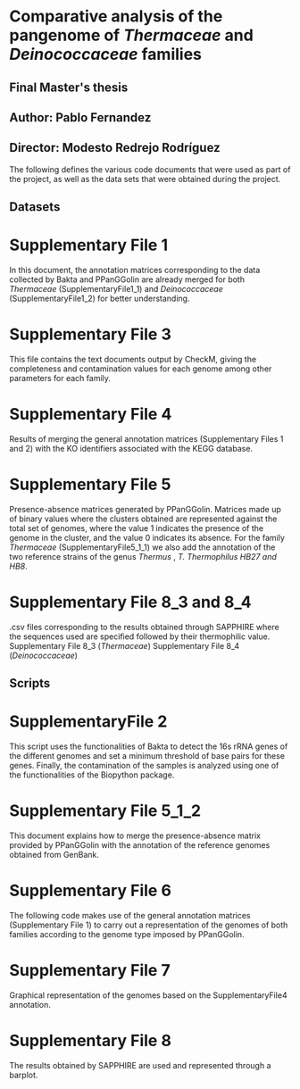 # Comparative analysis of the pangenome of _Thermaceae_ and _Deinococcaceae_ families

## Final Master's thesis

## Author: Pablo Fernandez
## Director: Modesto Redrejo Rodríguez

The following defines the various code documents that were used as part of the project, as well as the data sets that were obtained during the project.

## Datasets

# Supplementary File 1
In this document, the annotation matrices corresponding to the data collected by Bakta and PPanGGolin are already merged for both _Thermaceae_ (SupplementaryFile1_1) and _Deinococcaceae_ (SupplementaryFile1_2) for better understanding.

# Supplementary File 3
This file contains the text documents output by CheckM, giving the completeness and contamination values for each genome among other parameters for each family.

# Supplementary File 4
Results of merging the general annotation matrices (Supplementary Files 1 and 2) with the KO identifiers associated with the KEGG database.

# Supplementary File 5
Presence-absence matrices generated by PPanGGolin. Matrices made up of binary values where the clusters obtained are represented against the total set of genomes, where the value 1 indicates the presence of the genome in the cluster, and the value 0 indicates its absence. For the family _Thermaceae_ (SupplementaryFile5_1_1) we also add the annotation of the two reference strains of the genus _Thermus_ , _T. Thermophilus HB27 and HB8_.

# Supplementary File 8_3 and 8_4
.csv files corresponding to the results obtained through SAPPHIRE where the sequences used are specified followed by their thermophilic value. Supplementary File 8_3 (_Thermaceae_) Supplementary File 8_4 (_Deinococcaceae_)


## Scripts

# SupplementaryFile 2
This script uses the functionalities of Bakta to detect the 16s rRNA genes of the different genomes and set a minimum threshold of base pairs for these genes. Finally, the contamination of the samples is analyzed using one of the functionalities of the Biopython package.

# Supplementary File 5_1_2
This document explains how to merge the presence-absence matrix provided by PPanGGolin with the annotation of the reference genomes obtained from GenBank.

# Supplementary File 6
The following code makes use of the general annotation matrices (Supplementary File 1) to carry out a representation of the genomes of both families according to the genome type imposed by PPanGGolin.

# Supplementary File 7
Graphical representation of the genomes based on the SupplementaryFile4 annotation.

# Supplementary File 8
The results obtained by SAPPHIRE are used and represented through a barplot.